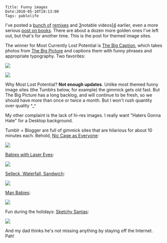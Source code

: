    Title: Funny images
    Date:2010-05-10T18:13:00
    Tags: pablolife

I've posted a [bunch of][1] [remixes][2] and [3]notable videos][4] earlier, 
even a more serious [post on books][4]. There are about a dozen more golden ones
I've left out, but that's for another time. This is the post for themed image
sites.

The winner for Most Currently Lost Potential is [The Big Caption][5], which
takes photos from [The Big Picture][6] and captions them with funny phrases
and appropriate typography. Two favorites:

[![][7]][8]

[![][9]][10]

Why Most Lost Potential? **Not enough updates**. Unlike most themed funny
image sites (the Tumblrs below, for example) the gimmick gets old fast. But
The Big Picture has a long backlog, and will continue to be fresh, so we
should have more than once or twice a month. But I won't rush quantity over
quality ^_^

My other complaint is the lack of hi-res images. I really want "Haters Gonna
Hate" for a Desktop background.

Tumblr + Blogger are full of gimmick sites that are hilarious for about 10
minutes each. Behold, [Nic Cage as Everyone][11]:

[![][12]][13]

[Babies with Laser Eyes][14]:

[![][15]][16]

[Selleck, Waterfall, Sandwich][17]:

[![][18]][19]

[Man Babies][20]:

[![][21]][22]

Fun during the holidays: [Sketchy Santas][23]:

[![][24]][25]

And my dad thinks he's not missing anything by staying off the Internet. Pah!


   [1]: http://www.morepaul.com/2010/04/baal-bless-internet.html
   [2]: http://www.morepaul.com/2010/04/another-remix.html
   [3]: http://www.morepaul.com/2010/04/being-lucky-being-strange-being-lucky.html
   [4]: http://www.morepaul.com/2010/03/books-books-musical-fruit.html
   [5]: http://thebigcaption.com/
   [6]: http://www.boston.com/bigpicture/
   [7]: http://4.bp.blogspot.com/_3ys1dwfzc2w/S-izjzg61DI/AAAAAAAAAEw/S02yoCtnm3Q/s320/epicbaptismi.jpg
   [8]: http://4.bp.blogspot.com/_3ys1dwfzc2w/S-izjzg61DI/AAAAAAAAAEw/S02yoCtnm3Q/s1600/epicbaptismi.jpg
   [9]: http://4.bp.blogspot.com/_3ys1dwfzc2w/S-izjYXEmBI/AAAAAAAAAEo/V8wyNcwYYvI/s320/hatersgonnahate.png
   [10]: http://4.bp.blogspot.com/_3ys1dwfzc2w/S-izjYXEmBI/AAAAAAAAAEo/V8wyNcwYYvI/s1600/hatersgonnahate.png
   [11]: http://niccageaseveryone.blogspot.com/
   [12]: http://3.bp.blogspot.com/_3ys1dwfzc2w/S-i0YsjyHnI/AAAAAAAAAE4/u-RxJoP5gXA/s320/CATcatwoman_pfeiffer.jpg
   [13]: http://3.bp.blogspot.com/_3ys1dwfzc2w/S-i0YsjyHnI/AAAAAAAAAE4/u-RxJoP5gXA/s1600/CATcatwoman_pfeiffer.jpg
   [14]: http://babieswithlasereyes.com/
   [15]: http://2.bp.blogspot.com/_3ys1dwfzc2w/S-i0ymeBjwI/AAAAAAAAAFY/Y-mIIvDM0Mk/s320/babbywithlasereyes.jpg
   [16]: http://2.bp.blogspot.com/_3ys1dwfzc2w/S-i0ymeBjwI/AAAAAAAAAFY/Y-mIIvDM0Mk/s1600/babbywithlasereyes.jpg
   [17]: http://selleckwaterfallsandwich.tumblr.com/
   [18]: http://4.bp.blogspot.com/_3ys1dwfzc2w/S-i0ZME1AzI/AAAAAAAAAFI/Cxscxfrgt0I/s320/selleckwaterfallsandwich.jpg
   [19]: http://4.bp.blogspot.com/_3ys1dwfzc2w/S-i0ZME1AzI/AAAAAAAAAFI/Cxscxfrgt0I/s1600/selleckwaterfallsandwich.jpg
   [20]: http://manbabies.com/
   [21]: http://1.bp.blogspot.com/_3ys1dwfzc2w/S-i0YycnE9I/AAAAAAAAAFA/M8Oyp5xtjyE/s320/manbabies.jpg
   [22]: http://1.bp.blogspot.com/_3ys1dwfzc2w/S-i0YycnE9I/AAAAAAAAAFA/M8Oyp5xtjyE/s1600/manbabies.jpg
   [23]: http://www.sketchysantas.com/
   [24]: http://1.bp.blogspot.com/_3ys1dwfzc2w/S-i0Zb2t61I/AAAAAAAAAFQ/AAJwYI2kbi0/s320/sketchysanta.jpg
   [25]: http://1.bp.blogspot.com/_3ys1dwfzc2w/S-i0Zb2t61I/AAAAAAAAAFQ/AAJwYI2kbi0/s1600/sketchysanta.jpg
